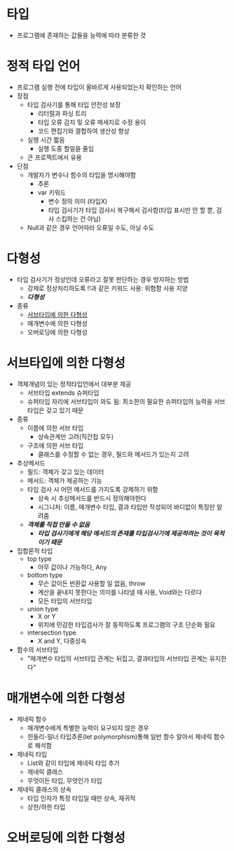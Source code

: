 # 타입
- 프로그램에 존재하는 값들을 능력에 따라 분류한 것

# 정적 타입 언어
- 프로그램 실행 전에 타입이 올바르게 사용되었는지 확인하는 언어
- 장점
  - 타입 검사기를 통해 타입 안전성 보장
    - 리터럴과 파싱 트리
    - 타입 오류 감지 및 오류 메세지로 수정 용이
    - 코드 편집기와 결합하여 생산성 향상
  - 실행 시간 짧음
    - 실행 도중 할일을 줄임
  - 큰 프로젝트에서 유용
- 단점
  - 개발자가 변수나 함수의 타입을 명시해야함
    - 추론
    - var 키워드
      - 변수 정의 의미 (타입X)
      - 타입 검사기가 타입 검사시 복구해서 검사함(타입 표시만 안 할 뿐, 검사 스킵하는 건 아님)
  - Null과 같은 경우 언어따라 오류일 수도, 아닐 수도
 
# 다형성
- 타입 검사기가 정상인데 오류라고 잘못 판단하는 경우 방지하는 방법
  - 강제로 정상처리하도록 !!과 같은 키워드 사용: 위험함 사용 지양
  - ***다형성***
- 종류
  - [서브타입에 의한 다형성](https://github.com/2jimoo/wiki-in-my-brain/blob/main/study-log/backend/coding/%ED%83%80%EC%9E%85%EC%9C%BC%EB%A1%9C_%EA%B2%AC%EA%B3%A0%ED%95%98%EA%B2%8C_%EB%8B%A4%ED%98%95%EC%84%B1%EC%9C%BC%EB%A1%9C_%EC%9C%A0%EC%97%B0%ED%95%98%EA%B2%8C.md#%EC%84%9C%EB%B8%8C%ED%83%80%EC%9E%85%EC%97%90-%EC%9D%98%ED%95%9C-%EB%8B%A4%ED%98%95%EC%84%B1)
  - 매개변수에 의한 다형성
  - 오버로딩에 의한 다형성

# 서브타입에 의한 다형성
- 객체개념이 있는 정적타입언에서 대부분 제공
  - 서브타입 extends 슈퍼타입
  - 슈퍼타입 자리에 서브타입이 와도 됨: 최소한의 필요한 슈퍼타입의 능력을 서브타입은 갖고 있기 때문
- 종류
  - 이름에 의한 서브 타입
    - 상속관계만 고려(직간접 모두)
  - 구조에 의한 서브 타입
    - 클래스를 수정할 수 없는 경우, 필드와 메서드가 있는지 고려
- 추상메서드
  - 필드: 객체가 갖고 있는 데이터
  - 메서드: 객체가 제공하는 기능
  - 타입 검사 시 어떤 메서드를 가지도록 강제하기 위함
    - 상속 시 추상메서드를 반드시 정의해야한다
    - 시그니처: 이름, 매개변수 타입, 결과 타입만 작성되어 바디없이 특징만 알려줌 
  - ***객체를 직접 만들 수 없음***
    - ***타입 검사기에게 해당 메서드의 존재를 타입검사기에 제공하려는 것이 목적이기 때문***
- 집합론적 타입
  - top type
    - 아무 값이나 가능하다, Any
  - bottom type
    - 무슨 값이든 반환값 사용할 일 없음, throw
    - 계산을 끝내지 못한다는 의미를 나타낼 때 사용, Void와는 다르다
    - 모든 타입의 서브타입
  - union type
    - X or Y
    - 위치에 민감한 타입검사가 잘 동작하도록 프로그램의 구조 단순화 필요
  - intersection type
    - X and Y, 다중상속
- 함수의 서브타입
  - "매개변수 타입의 서브타입 관계는 뒤집고, 결과타입의 서브타입 관계는 유지한다"
 

# 매개변수에 의한 다형성
- 제네릭 함수
  - 매개변수에게 특별한 능력이 요구되지 않은 경우
  - 힌들리-밀너 타입추론(let polymorphism)통해 일반 함수 알아서 제네릭 함수로 해석함
- 제네릭 타입
  - List<T>와 같이 타입에 제네릭 타입 추가
  - 제네릭 클래스
  - 무엇이든 타입, 무엇인가 타입
- 제네릭 클래스의 상속
  - 타입 인자가 특정 타입일 때만 상속, 재귀적
  - 상한/하한 타입
 
  
# 오버로딩에 의한 다형성
